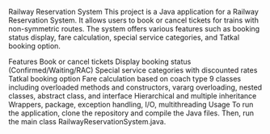 Railway Reservation System
This project is a Java application for a Railway Reservation System. It allows users to book or cancel tickets for trains with non-symmetric routes. The system offers various features such as booking status display, fare calculation, special service categories, and Tatkal booking option.

Features
Book or cancel tickets
Display booking status (Confirmed/Waiting/RAC)
Special service categories with discounted rates
Tatkal booking option
Fare calculation based on coach type
9 classes including overloaded methods and constructors, vararg overloading, nested classes, abstract class, and interface
Hierarchical and multiple inheritance
Wrappers, package, exception handling, I/O, multithreading
Usage
To run the application, clone the repository and compile the Java files. Then, run the main class RailwayReservationSystem.java.
